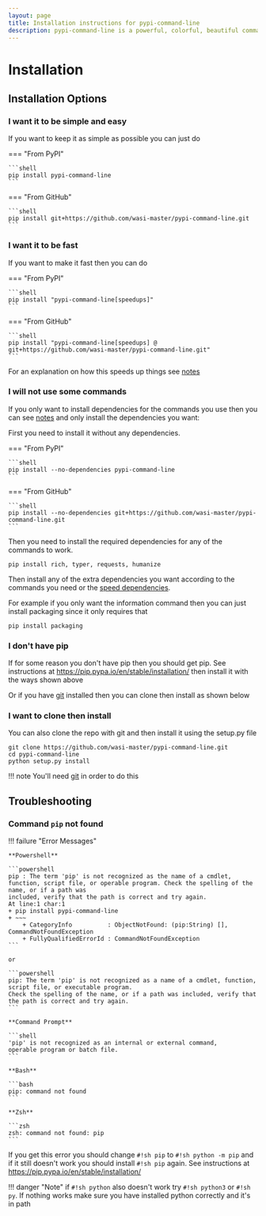 ```yaml
---
layout: page
title: Installation instructions for pypi-command-line
description: pypi-command-line is a powerful, colorful, beautiful command line interface for pypi.org that is well maintained
---
```


# Installation

## Installation Options

### I want it to be simple and easy

If you want to keep it as simple as possible you can just do

=== "From PyPI"

    ```shell
    pip install pypi-command-line
    ```

=== "From GitHub"

    ```shell
    pip install git+https://github.com/wasi-master/pypi-command-line.git
    ```

### I want it to be fast

If you want to make it fast then you can do

=== "From PyPI"

    ```shell
    pip install "pypi-command-line[speedups]"
    ```

=== "From GitHub"

    ```shell
    pip install "pypi-command-line[speedups] @ git+https://github.com/wasi-master/pypi-command-line.git"
    ```

For an explanation on how this speeds up things see [notes](https://wasi-master.github.io/pypi-command-line/notes#speedups)

### I will not use some commands

If you only want to install dependencies for the commands you use then you can see [notes](https://wasi-master.github.io/pypi-command-line/notes#dependency-installation-notes) and only install the dependencies you want:

First you need to install it without any dependencies.

=== "From PyPI"

    ```shell
    pip install --no-dependencies pypi-command-line
    ```

=== "From GitHub"

    ```shell
    pip install --no-dependencies git+https://github.com/wasi-master/pypi-command-line.git
    ```


Then you need to install the required dependencies for any of the commands to work.

```shell
pip install rich, typer, requests, humanize
```

Then install any of the extra dependencies you want according to the commands you need or the [speed dependencies](https://wasi-master.github.io/pypi-command-line/notes#speedups).

For example if you only want the information command then you can just install packaging since it only requires that

```shell
pip install packaging
```

### I don't have pip

If for some reason you don't have pip then you should get pip. See instructions at <https://pip.pypa.io/en/stable/installation/> then install it with the ways shown above

Or if you have [git](https://git-scm.com) installed then you can clone then install as shown below

### I want to clone then install

You can also clone the repo with git and then install it using the setup.py file

```shell
git clone https://github.com/wasi-master/pypi-command-line.git
cd pypi-command-line
python setup.py install
```

!!! note
    You'll need [git](https://git-scm.com) in order to do this

## Troubleshooting

### Command `pip` not found

!!! failure "Error Messages"

    **Powershell**

    ```powershell
    pip : The term 'pip' is not recognized as the name of a cmdlet, function, script file, or operable program. Check the spelling of the name, or if a path was
    included, verify that the path is correct and try again.
    At line:1 char:1
    + pip install pypi-command-line
    + ~~~
        + CategoryInfo          : ObjectNotFound: (pip:String) [], CommandNotFoundException
        + FullyQualifiedErrorId : CommandNotFoundException
    ```

    or

    ```powershell
    pip: The term 'pip' is not recognized as a name of a cmdlet, function, script file, or executable program.
    Check the spelling of the name, or if a path was included, verify that the path is correct and try again.
    ```

    **Command Prompt**

    ```shell
    'pip' is not recognized as an internal or external command,
    operable program or batch file.
    ```

    **Bash**

    ```bash
    pip: command not found
    ```

    **Zsh**

    ```zsh
    zsh: command not found: pip
    ```

If you get this error you should change `#!sh pip` to `#!sh python -m pip` and if it still doesn't work you should install `#!sh pip` again. See instructions at <https://pip.pypa.io/en/stable/installation/>

!!! danger "Note"
    if `#!sh python` also doesn't work try `#!sh python3` or `#!sh py`. If nothing works make sure you have installed python correctly and it's in path
